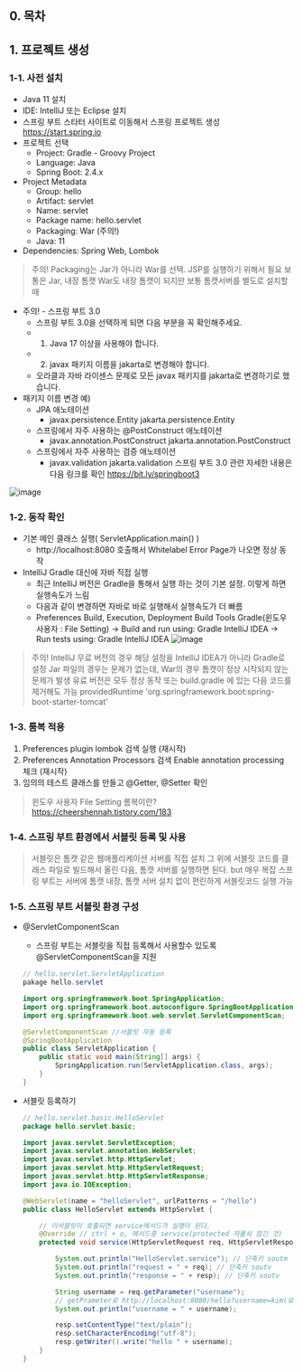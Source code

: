 ## 0. 목차

## 1. 프로젝트 생성
### 1-1. 사전 설치
- Java 11 설치
- IDE: IntelliJ 또는 Eclipse 설치
- 스프링 부트 스타터 사이트로 이동해서 스프링 프로젝트 생성 https://start.spring.io
- 프로젝트 선택
  - Project: Gradle - Groovy Project
  - Language: Java
  - Spring Boot: 2.4.x
- Project Metadata
  - Group: hello
  - Artifact: servlet
  - Name: servlet
  - Package name: hello.servlet
  - Packaging: War (주의!)
  - Java: 11
- Dependencies: Spring Web, Lombok
> 주의!
> Packaging는 Jar가 아니라 War를 선택. JSP를 실행하기 위해서 필요
> 보통은 Jar, 내장 톰캣
> War도 내장 톰캣이 되지만 보통 톰캣서버를 별도로 설치할 때
- 주의! - 스프링 부트 3.0
  - 스프링 부트 3.0을 선택하게 되면 다음 부분을 꼭 확인해주세요.
  - 1. Java 17 이상을 사용해야 합니다.
  - 2. javax 패키지 이름을 jakarta로 변경해야 합니다.
  - 오라클과 자바 라이센스 문제로 모든 javax 패키지를 jakarta로 변경하기로 했습니다.
- 패키지 이름 변경 예)
  - JPA 애노테이션
    - javax.persistence.Entity jakarta.persistence.Entity
  - 스프링에서 자주 사용하는 @PostConstruct 애노테이션
    - javax.annotation.PostConstruct jakarta.annotation.PostConstruct
  - 스프링에서 자주 사용하는 검증 애노테이션
    - javax.validation jakarta.validation
스프링 부트 3.0 관련 자세한 내용은 다음 링크를 확인 https://bit.ly/springboot3

![image](https://user-images.githubusercontent.com/109258397/223339190-ce1cb3ac-9c1a-40cb-8472-19db3ff9360c.png)

### 1-2. 동작 확인
- 기본 메인 클래스 실행( ServletApplication.main() )
  - http://localhost:8080 호출해서 Whitelabel Error Page가 나오면 정상 동작
- IntelliJ Gradle 대신에 자바 직접 실행
  - 최근 IntelliJ 버전은 Gradle을 통해서 실행 하는 것이 기본 설정. 이렇게 하면 실행속도가 느림
  - 다음과 같이 변경하면 자바로 바로 실행해서 실행속도가 더 빠름
  - Preferences Build, Execution, Deployment Build Tools Gradle(윈도우 사용자 : File Setting)
  -> Build and run using: Gradle IntelliJ IDEA
  -> Run tests using: Gradle IntelliJ IDEA
  ![image](https://user-images.githubusercontent.com/109258397/223883524-c40d9de5-3911-4cbf-9915-08405de98714.png)
> 주의!
> IntelliJ 무료 버전의 경우 해당 설정을 IntelliJ IDEA가 아니라 Gradle로 설정
> Jar 파일의 경우는 문제가 없는데, War의 경우 톰캣이 정상 시작되지 않는 문제가 발생
> 유료 버전은 모두 정상 동작
> 또는 build.gradle 에 있는 다음 코드를 제거해도 가능
> providedRuntime 'org.springframework.boot:spring-boot-starter-tomcat'

### 1-3. 룸복 적용
1. Preferences plugin lombok 검색 실행 (재시작)
2. Preferences Annotation Processors 검색 Enable annotation processing 체크 (재시작)
3. 임의의 테스트 클래스를 만들고 @Getter, @Setter 확인
> 윈도우 사용자
> File Setting
> 롬복이란? https://cheershennah.tistory.com/183

### 1-4. 스프링 부트 환경에서 서블릿 등록 및 사용
> 서블릿은 톰캣 같은 웹애플리케이션 서버를 직접 설치
> 그 위에 서블릿 코드를 클래스 파일로 빌드해서 올린 다음, 톰캣 서버를 실행하면 된다. but 매우 복잡
> 스프링 부트는 서버에 톰캣 내장, 톰캣 서버 설치 없이 편린하게 서블릿코드 실행 가능

 ### 1-5. 스프링 부트 서블릿 환경 구성
- @ServletComponentScan
  - 스프링 부트는 서블릿을 직접 등록해서 사용할수 있도록 @ServletComponentScan을 지원
  ```java
  // hello.servlet.ServletApplication
  pakage hello.servlet

  import org.springframework.boot.SpringApplication;
  import org.springframework.boot.autoconfigure.SpringBootApplication;
  import org.springframework.boot.web.servlet.ServletComponentScan;

  @ServletComponentScan //서블릿 자동 등록
  @SpringBootApplication
  public class ServletApplication {
      public static void main(String[] args) {
          SpringApplication.run(ServletApplication.class, args);
      }
  }
  ```

- 서블릿 등록하기
  ```java
  // hello.servlet.basic.HelloServlet
  package hello.servlet.basic;

  import javax.servlet.ServletException;
  import javax.servlet.annotation.WebServlet;
  import javax.servlet.http.HttpServlet;
  import javax.servlet.http.HttpServletRequest;
  import javax.servlet.http.HttpServletResponse;
  import java.io.IOException;

  @WebServlet(name = "helloServlet", urlPatterns = "/hello")
  public class HelloServlet extends HttpServlet {

      // 이서블릿이 호출되면 service메서드가 실행이 된다.
      @Override // ctrl + o, 메서드중 service(protected 자물쇠 잠긴 것)
      protected void service(HttpServletRequest req, HttpServletResponse resp) throws ServletException, IOException {

          System.out.println("HelloServlet.service"); // 단축키 soutm
          System.out.println("request = " + req); // 단축키 soutv
          System.out.println("response = " + resp); // 단축키 soutv

          String username = req.getParameter("username");
          // getPrameter로 http://localhost:8080/hello?username=kim(요청)의 쿼리파라미터를 쉽게 불러온다
          System.out.println("username = " + username);

          resp.setContentType("text/plain");
          resp.setCharacterEncoding("utf-8");
          resp.getWriter().write("hello " + username);
      }
  }
  ```